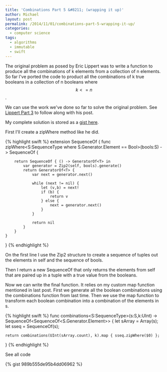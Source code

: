 ```yaml
---
title: 'Combinations Part 5 &#8211; (wrapping it up)'
author: Michael
layout: post
permalink: /2014/11/01/combinations-part-5-wrapping-it-up/
categories:
  - computer science
tags:
  - algorithms
  - immutable
  - swift
---
```

The original problem as posed by Eric Lippert was to write a function to produce all the combinations of k elements from a collection of n elements. So far I've ported the code to product all the combinations of k true booleans in a collection of n booleans where $$k <= n$$.

<!--more-->

We can use the work we've done so far to solve the original problem. See [Lippert Part 3][1] to follow along with his post.

My complete solution is stored as a [gist here][2].

First I'll create a zipWhere method like he did.

{% highlight swift %}
extension SequenceOf {
    func zipWhere<S:SequenceType where S.Generator.Element == Bool>(bools:S) 
      -> SequenceOf<T> {

        return SequenceOf { () -> GeneratorOf<T> in
            var generator = Zip2(self, bools).generate()
            return GeneratorOf<T> {
                var next = generator.next()

                while (next != nil) {
                    let (v,b) = next!
                    if (b) {
                        return v
                    } else {
                        next = generator.next()
                    }
                }
                
                return nil
            }
        }
    }
}
{% endhighlight %}

On the first line I use the Zip2 structure to create a sequence of tuples out the elements in self and the sequence of bools.

Then I return a new SequenceOf that only returns the elements from self that are paired up in a tuple with a true value from the booleans.

Now we can write the final function. It relies on my custom map function mentioned in last post. First we generate all the boolean combinations using the combinations function from last time. Then we use the map function to transform each boolean combination into a combination of the elements in s.

{% highlight swift %}
func combinations<S:SequenceType>(s:S,k:UInt) -> SequenceOf<SequenceOf<S.Generator.Element>> {
    let sArray = Array(s);
    let sseq = SequenceOf(s);

    return combinations(UInt(sArray.count), k).map { sseq.zipWhere($0) };
}
{% endhighlight %}

See all code

{% gist 989b555de95b4dd06962 %}

 [1]: http://ericlippert.com/2014/10/20/producing-combinations-part-three/ "Lippert Part 3"
 [2]: https://gist.github.com/michaelgwelch/989b555de95b4dd06962

